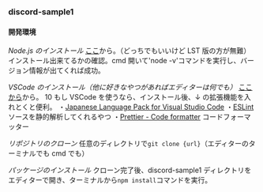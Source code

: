 ### discord-sample1

#### 開発環境

_Node.js のインストール_
[ここ](https://nodejs.org/ja)から。（どっちでもいいけど LST 版の方が無難）
インストール出来てるかの確認。cmd 開いて'node -v'コマンドを実行し、バージョン情報が出てくれば成功。

_VSCode のインストール（他に好きなやつがあればエディターは何でも）_
[ここから](https://code.visualstudio.com/)から。
10
もし VSCode を使うなら、インストール後、↓ の拡張機能を入れとくと便利。
・[Japanese Language Pack for Visual Studio Code](https://marketplace.visualstudio.com/items?itemName=MS-CEINTL.vscode-language-pack-ja)
・[ESLint](https://marketplace.visualstudio.com/items?itemName=dbaeumer.vscode-eslint) ソースを静的解析してくれるやつ
・[Prettier - Code formatter](https://marketplace.visualstudio.com/items?itemName=esbenp.prettier-vscode) コードフォーマッター

_リポジトリのクローン_
任意のディレクトリで`git clone {url}`（エディターのターミナルでも cmd でも）

_パッケージのインストール_
クローン完了後、discord-sample1 ディレクトリをエディターで開き、ターミナルから`npm install`コマンドを実行。
